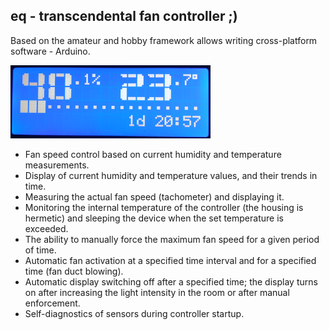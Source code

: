 ## eq - transcendental fan controller ;)

Based on the amateur and hobby framework allows writing cross-platform software - Arduino.

![lcd_2004](extras/lcd_2004_1.png)

* Fan speed control based on current humidity and temperature measurements.
* Display of current humidity and temperature values, and their trends in time.
* Measuring the actual fan speed (tachometer) and displaying it.
* Monitoring the internal temperature of the controller (the housing is hermetic) and sleeping the device when the set temperature is exceeded.
* The ability to manually force the maximum fan speed for a given period of time.
* Automatic fan activation at a specified time interval and for a specified time (fan duct blowing).
* Automatic display switching off after a specified time; the display turns on after increasing the light intensity in the room or after manual enforcement.
* Self-diagnostics of sensors during controller startup.
